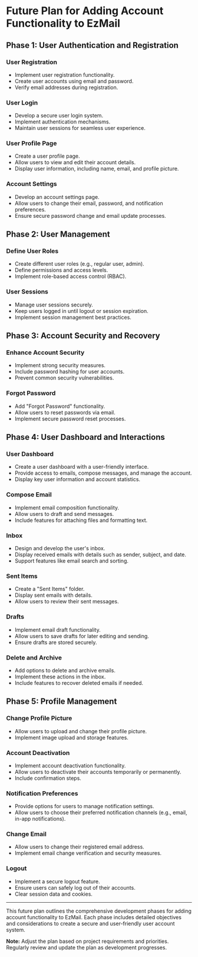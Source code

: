 # Future Plan for Adding Account Functionality to EzMail

## Phase 1: User Authentication and Registration

### User Registration
- Implement user registration functionality.
- Create user accounts using email and password.
- Verify email addresses during registration.

### User Login
- Develop a secure user login system.
- Implement authentication mechanisms.
- Maintain user sessions for seamless user experience.

### User Profile Page
- Create a user profile page.
- Allow users to view and edit their account details.
- Display user information, including name, email, and profile picture.

### Account Settings
- Develop an account settings page.
- Allow users to change their email, password, and notification preferences.
- Ensure secure password change and email update processes.

## Phase 2: User Management

### Define User Roles
- Create different user roles (e.g., regular user, admin).
- Define permissions and access levels.
- Implement role-based access control (RBAC).

### User Sessions
- Manage user sessions securely.
- Keep users logged in until logout or session expiration.
- Implement session management best practices.

## Phase 3: Account Security and Recovery

### Enhance Account Security
- Implement strong security measures.
- Include password hashing for user accounts.
- Prevent common security vulnerabilities.

### Forgot Password
- Add "Forgot Password" functionality.
- Allow users to reset passwords via email.
- Implement secure password reset processes.

## Phase 4: User Dashboard and Interactions

### User Dashboard
- Create a user dashboard with a user-friendly interface.
- Provide access to emails, compose messages, and manage the account.
- Display key user information and account statistics.

### Compose Email
- Implement email composition functionality.
- Allow users to draft and send messages.
- Include features for attaching files and formatting text.

### Inbox
- Design and develop the user's inbox.
- Display received emails with details such as sender, subject, and date.
- Support features like email search and sorting.

### Sent Items
- Create a "Sent Items" folder.
- Display sent emails with details.
- Allow users to review their sent messages.

### Drafts
- Implement email draft functionality.
- Allow users to save drafts for later editing and sending.
- Ensure drafts are stored securely.

### Delete and Archive
- Add options to delete and archive emails.
- Implement these actions in the inbox.
- Include features to recover deleted emails if needed.

## Phase 5: Profile Management

### Change Profile Picture
- Allow users to upload and change their profile picture.
- Implement image upload and storage features.

### Account Deactivation
- Implement account deactivation functionality.
- Allow users to deactivate their accounts temporarily or permanently.
- Include confirmation steps.

### Notification Preferences
- Provide options for users to manage notification settings.
- Allow users to choose their preferred notification channels (e.g., email, in-app notifications).

### Change Email
- Allow users to change their registered email address.
- Implement email change verification and security measures.

### Logout
- Implement a secure logout feature.
- Ensure users can safely log out of their accounts.
- Clear session data and cookies.

---

This future plan outlines the comprehensive development phases for adding account functionality to EzMail. Each phase includes detailed objectives and considerations to create a secure and user-friendly user account system.

**Note:** Adjust the plan based on project requirements and priorities. Regularly review and update the plan as development progresses.
